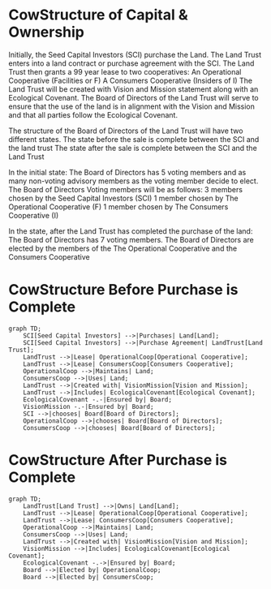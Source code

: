 # CowStructure of Capital & Ownership
Initially, the Seed Capital Investors (SCI) purchase the Land.
The Land Trust enters into a land contract or purchase agreement with the SCI.
The Land Trust then grants a 99 year lease to two cooperatives:
 An Operational Cooperative  (Facilities or F)
 A Consumers Cooperative (Insiders of I)
The Land Trust will be created with Vision and Mission statement along with an Ecological Covenant.
The Board of Directors of the Land Trust will serve to ensure that the use of the land is in alignment with the Vision and Mission and that all parties follow the Ecological Covenant.

The structure of the Board of Directors of the Land Trust will have two different states.
The state before the sale is complete between the SCI and the land trust
The state after the sale is complete between the SCI and the Land Trust

In the initial state:
The Board of Directors has 5 voting members and as many non-voting advisory members as the voting member decide to elect.
The Board of Directors Voting members will be as follows:
3 members chosen by the Seed Capital Investors (SCI)
1 member chosen by The Operational Cooperative (F)
1 member chosen by The Consumers Cooperative (I)

In the state, after the Land Trust has completed the purchase of the land:
The Board of Directors has 7 voting members.
The Board of Directors are elected by the members of the The Operational Cooperative and the Consumers Cooperative



# CowStructure Before Purchase is Complete
```mermaid
graph TD;
    SCI[Seed Capital Investors] -->|Purchases| Land[Land];
    SCI[Seed Capital Investors] -->|Purchase Agreement| LandTrust[Land Trust];
    LandTrust -->|Lease| OperationalCoop[Operational Cooperative];
    LandTrust -->|Lease| ConsumersCoop[Consumers Cooperative];
    OperationalCoop -->|Maintains| Land;
    ConsumersCoop -->|Uses| Land;
    LandTrust -->|Created with| VisionMission[Vision and Mission];
    LandTrust -->|Includes| EcologicalCovenant[Ecological Covenant];
    EcologicalCovenant -.-|Ensured by| Board;
    VisionMission -.-|Ensured by| Board;
    SCI -->|chooses| Board[Board of Directors];
    OperationalCoop -->|chooses| Board[Board of Directors];
    ConsumersCoop -->|chooses| Board[Board of Directors];
```
    
# CowStructure After Purchase is Complete
```mermaid
graph TD;
    LandTrust[Land Trust] -->|Owns| Land[Land];
    LandTrust -->|Lease| OperationalCoop[Operational Cooperative];
    LandTrust -->|Lease| ConsumersCoop[Consumers Cooperative];
    OperationalCoop -->|Maintains| Land;
    ConsumersCoop -->|Uses| Land;
    LandTrust -->|Created with| VisionMission[Vision and Mission];
    VisionMission -->|Includes| EcologicalCovenant[Ecological Covenant];
    EcologicalCovenant -.->|Ensured by| Board;
    Board -->|Elected by| OperationalCoop;
    Board -->|Elected by| ConsumersCoop;
````

